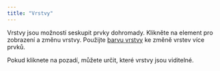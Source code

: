 ```yaml
---
title: "Vrstvy"
---
```


Vrstvy jsou možností seskupit prvky dohromady. Klikněte na element pro zobrazení a změnu vrstvy. Použijte [barvu vrstvy](painters/layer.md) ke změně vrstev více prvků.

Pokud kliknete na pozadí, můžete určit, které vrstvy jsou viditelné.
